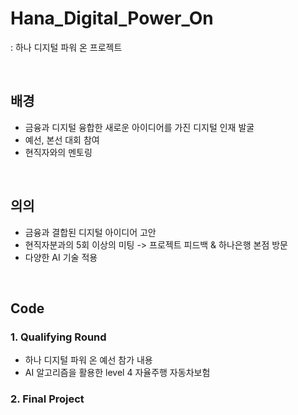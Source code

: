 # Hana_Digital_Power_On
: 하나 디지털 파워 온 프로젝트

<br>

## 배경
- 금융과 디지털 융합한 새로운 아이디어를 가진 디지털 인재 발굴
- 예선, 본선 대회 참여
- 현직자와의 멘토링

<br>

## 의의
- 금융과 결합된 디지털 아이디어 고안
- 현직자분과의 5회 이상의 미팅 -> 프로젝트 피드백 & 하나은행 본점 방문
- 다양한 AI 기술 적용
<br>

## Code
### 1. Qualifying Round
- 하나 디지털 파워 온 예선 참가 내용
- AI 알고리즘을 활용한 level 4 자율주행 자동차보험
### 2. Final Project
